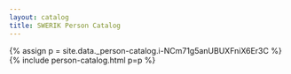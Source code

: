 ```yaml
---
layout: catalog
title: SWERIK Person Catalog
---
```

{% assign p = site.data._person-catalog.i-NCm71g5anUBUXFniX6Er3C %}
{% include person-catalog.html p=p %}

